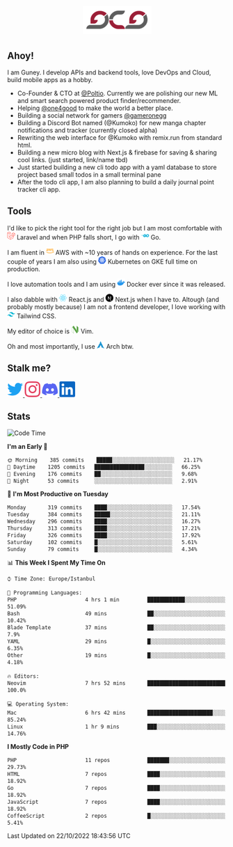 <h1 align="center">
  <img src="https://raw.githubusercontent.com/gcg/gcg/master/gcg.png" alt="Guney Can Gokoglu" />
</h1>

## Ahoy!

I am Guney. I develop APIs and backend tools, love DevOps and Cloud, build mobile apps as a hobby.

- Co-Founder & CTO at [@Poltio](https://www.poltio.com). Currently we are polishing our new ML and smart search powered product finder/recommender.
- Helping [@one4good](https://one4good.com) to make the world a better place.
- Building a social network for gamers [@gameronegg](https://g1.gg)
- Building a Discord Bot named (@Kumoko) for new manga chapter notifications and tracker (currently closed alpha)
- Rewriting the web interface for @Kumoko with remix.run from standard html.
- Building a new micro blog with Next.js & firebase for saving & sharing cool links. (just started, link/name tbd)
- Just started building a new cli todo app with a yaml database to store project based small todos in a small terminal pane
- After the todo cli app, I am also planning to build a daily journal point tracker cli app.


## Tools

I'd like to pick the right tool for the right job but I am most comfortable with  <img src="https://raw.githubusercontent.com/gcg/gcg/master/assets/laravel.svg" alt="Laravel PHP" width="18" height="18" /> Laravel and when PHP falls short, I go with <img src="https://raw.githubusercontent.com/gcg/gcg/master/assets/go.svg" alt="Go" width="18" height="18" /> Go.

I am fluent in <img src="https://raw.githubusercontent.com/gcg/gcg/master/assets/amazonaws.svg" alt="AWS" width="18" height="18" /> AWS with ~10 years of hands on experience. For the last couple of years I am also using <img src="https://raw.githubusercontent.com/gcg/gcg/master/assets/kubernetes.svg" alt="GKE" height="18" width="18" /> Kubernetes on GKE full time on production.

I love automation tools and I am using <img src="https://raw.githubusercontent.com/gcg/gcg/master/assets/docker.svg" alt="Docker" width="18" height="18" /> Docker ever since it was released.

I also dabble with <img src="https://raw.githubusercontent.com/gcg/gcg/master/assets/react.svg" alt="React.js" width="18" height="18" /> React.js and <img src="https://raw.githubusercontent.com/gcg/gcg/master/assets/nextdotjs.svg" alt="Next.js" width="18" height="18" /> Next.js when I have to.
Altough (and probably mostly because) I am not a frontend developer, I love working with <img src="https://raw.githubusercontent.com/gcg/gcg/master/assets/tailwindcss.svg" alt="Tailwind CSS" width="18" height="18" /> Tailwind CSS.

My editor of choice is <img src="https://raw.githubusercontent.com/gcg/gcg/master/assets/neovim.svg" alt="NeoVim" width="18" height="18" /> Vim.

Oh and most importantly, I use <img src="https://raw.githubusercontent.com/gcg/gcg/master/assets/archlinux.svg" alt="Arch Linux" width="18" height="18" /> Arch btw.


## Stalk me?

<a href="https://twitter.com/gcg" target="_blank" >
    <img src="https://raw.githubusercontent.com/gcg/gcg/master/assets/twitter.svg" width="36" height="36" alt="@gcg" />
</a>

<a href="https://instagram.com/gcg" target="_blank">
    <img src="https://raw.githubusercontent.com/gcg/gcg/master/assets/instagram.svg" alt="@gcg" width="36" height="36" />
</a>

<a href="https://discord.gg/SMcJHkX4r7" target="_blank">
    <img src="https://raw.githubusercontent.com/gcg/gcg/master/assets/discord.svg" alt="gcg#3057" width="36" height="36" />
</a>

<a href="https://www.linkedin.com/in/guneycan/" target="_blank">
    <img src="https://raw.githubusercontent.com/gcg/gcg/master/assets/linkedin.svg" alt="LinkedIn" width="36" height="36" />
</a>

## Stats

<!--START_SECTION:waka-->
![Code Time](http://img.shields.io/badge/Code%20Time-1%2C391%20hrs%2041%20mins-blue)

**I'm an Early 🐤** 

```text
🌞 Morning    385 commits    █████░░░░░░░░░░░░░░░░░░░░   21.17% 
🌆 Daytime    1205 commits   ████████████████░░░░░░░░░   66.25% 
🌃 Evening    176 commits    ██░░░░░░░░░░░░░░░░░░░░░░░   9.68% 
🌙 Night      53 commits     ░░░░░░░░░░░░░░░░░░░░░░░░░   2.91%

```
📅 **I'm Most Productive on Tuesday** 

```text
Monday       319 commits    ████░░░░░░░░░░░░░░░░░░░░░   17.54% 
Tuesday      384 commits    █████░░░░░░░░░░░░░░░░░░░░   21.11% 
Wednesday    296 commits    ████░░░░░░░░░░░░░░░░░░░░░   16.27% 
Thursday     313 commits    ████░░░░░░░░░░░░░░░░░░░░░   17.21% 
Friday       326 commits    ████░░░░░░░░░░░░░░░░░░░░░   17.92% 
Saturday     102 commits    █░░░░░░░░░░░░░░░░░░░░░░░░   5.61% 
Sunday       79 commits     █░░░░░░░░░░░░░░░░░░░░░░░░   4.34%

```


📊 **This Week I Spent My Time On** 

```text
⌚︎ Time Zone: Europe/Istanbul

💬 Programming Languages: 
PHP                      4 hrs 1 min         ████████████░░░░░░░░░░░░░   51.09% 
Bash                     49 mins             ██░░░░░░░░░░░░░░░░░░░░░░░   10.42% 
Blade Template           37 mins             ██░░░░░░░░░░░░░░░░░░░░░░░   7.9% 
YAML                     29 mins             █░░░░░░░░░░░░░░░░░░░░░░░░   6.35% 
Other                    19 mins             █░░░░░░░░░░░░░░░░░░░░░░░░   4.18%

🔥 Editors: 
Neovim                   7 hrs 52 mins       █████████████████████████   100.0%

💻 Operating System: 
Mac                      6 hrs 42 mins       █████████████████████░░░░   85.24% 
Linux                    1 hr 9 mins         ███░░░░░░░░░░░░░░░░░░░░░░   14.76%

```

**I Mostly Code in PHP** 

```text
PHP                      11 repos            ███████░░░░░░░░░░░░░░░░░░   29.73% 
HTML                     7 repos             ████░░░░░░░░░░░░░░░░░░░░░   18.92% 
Go                       7 repos             ████░░░░░░░░░░░░░░░░░░░░░   18.92% 
JavaScript               7 repos             ████░░░░░░░░░░░░░░░░░░░░░   18.92% 
CoffeeScript             2 repos             █░░░░░░░░░░░░░░░░░░░░░░░░   5.41%

```



 Last Updated on 22/10/2022 18:43:56 UTC
<!--END_SECTION:waka-->
